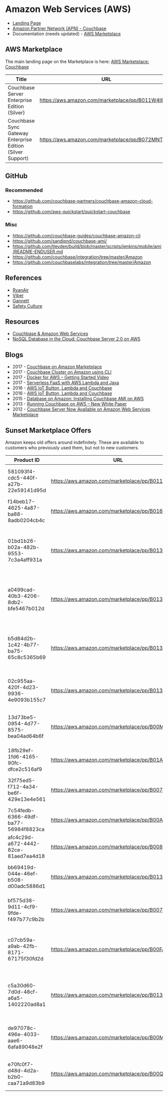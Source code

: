 # Amazon Web Services (AWS)

* [Landing Page](https://www.couchbase.com/partners/amazon)
* [Amazon Partner Network (APN) - Couchbase](https://aws.amazon.com/partners/find/partnerdetails/?id=001E000000UfZfIIAV)
* Documentation (needs updated) - [AWS Marketplace](https://developer.couchbase.com/documentation/server/current/install/deployment-aws.html)

## AWS Marketplace
The main landing page on the Marketplace is here: [AWS Marketplace: Couchbase](https://aws.amazon.com/marketplace/seller-profile?id=1a064a14-5ac2-4980-9167-15746aabde72)

Title | URL | Product ID
----- | --- | ----------
Couchbase Server Enterprise Edition (Silver)       | https://aws.amazon.com/marketplace/pp/B011W4I8ZG | 00f6801d-49bf-41ee-aa95-01053fcbab2f
Couchbase Sync Gateway Enterprise Edition (Silver Support) | https://aws.amazon.com/marketplace/pp/B072MNTYKC | x

## GitHub

### Recommended
* https://github.com/couchbase-partners/couchbase-amazon-cloud-formation
* https://github.com/aws-quickstart/quickstart-couchbase

### Misc
* https://github.com/couchbase-guides/couchbase-amazon-cli
* https://github.com/sandipnd/couchbase-ami/
* https://github.com/tleyden/build/blob/master/scripts/jenkins/mobile/ami/README-ENDUSER.md
* https://github.com/couchbase/integration/tree/master/Amazon
* https://github.com/couchbaselabs/integration/tree/master/Amazon

## References
* [RyanAir](https://www.couchbase.com/customers/ryanair)
* [Viber](https://www.couchbase.com/customers/viber)
* [Gannett](https://www.couchbase.com/customers/gannett)
* [Safety Culture](https://www.couchbase.com/customers/safetyculture)

## Resources
* [Couchbase & Amazon Web Services](https://www.couchbase.com/binaries/content/assets/us/partners/aws-datasheet.pdf)
* [NoSQL Database in the Cloud: Couchbase Server 2.0 on AWS](https://d0.awsstatic.com/whitepapers/aws-nosql-couchbase.pdf)

## Blogs
* 2017 - [Couchbase on Amazon Marketplace](https://blog.couchbase.com/couchbase-amazon-marketplace/)
* 2017 - [Couchbase Cluster on Amazon using CLI](https://blog.couchbase.com/couchbase-cluster-amazon-using-cli/)
* 2017 - [Docker for AWS – Getting Started Video](https://blog.couchbase.com/docker-for-aws-getting-started-video/)
* 2017 - [Serverless FaaS with AWS Lambda and Java](https://blog.couchbase.com/serverless-faas-aws-lambda-java/)
* 2016 - [AWS IoT Button, Lambda and Couchbase](https://blog.couchbase.com/2016/december/aws-iot-button-lambda-couchbase)
* 2016 - [AWS IoT Button, Lambda and Couchbase](http://blog.arungupta.me/aws-iot-button-lambda-couchbase/)
* 2015 - [Database on Amazon: Installing Couchbase AMI on AWS](https://blog.couchbase.com/database-on-amazon-installing-couchbase-ami-on-aws/)
* 2013 - [Running Couchbase on AWS – New White Paper](https://aws.amazon.com/blogs/aws/running-couchbase-on-aws-new-white-paper/)
* 2012 - [Couchbase Server Now Available on Amazon Web Services Marketplace](https://www.couchbase.com/press-releases/couchbase-server-now-available-amazon-web-services-marketplace)

## Sunset Marketplace Offers
Amazon keeps old offers around indefinitely.  These are available to customers who previously used them, but not to new customers.

Product ID                           | URL                                              | Title
------------------------------------ | ------------------------------------------------ | -----
581093f4-cdc5-440f-a27b-22e59141d95d | https://aws.amazon.com/marketplace/pp/B011W4IEFU | Couchbase Server Enterprise Edition (Gold)
f14beb17-4625-4a87-ba88-8adb0204cb4c | https://aws.amazon.com/marketplace/pp/B016CM4KP0 | Couchbase Server Community Edition
01bd1b26-b02a-482b-9553-7c3a4aff931a | https://aws.amazon.com/marketplace/pp/B013XDDEV2 | Couchbase Server & Couchbase Sync Gateway Enterprise Edition (Gold)
a0499cad-40b3-4206-8db2-bfe5467b012d | https://aws.amazon.com/marketplace/pp/B013XDNYRG | Couchbase Server & Couchbase Sync Gateway Community Edition
b5d84d2b-1c42-4b77-ba75-65c8c5365b69 | https://aws.amazon.com/marketplace/pp/B013XDD6RE | Couchbase Server & Couchbase Sync Gateway Enterprise Edition (Silver)
02c955aa-420f-4d23-9936-4e9093b155c7 | https://aws.amazon.com/marketplace/pp/B013XDDBWO | Couchbase Server Enterprise Edition (Silver)
13d73be5-0954-4d77-8575-bea04ad64b6f | https://aws.amazon.com/marketplace/pp/B00M28SIGQ | Couchbase Sync Gateway Enterprise Edition (Gold)
18fb29ef-1fd6-4165-90fc-dfce2c516af9 | https://aws.amazon.com/marketplace/pp/B01AB05G4I | Couchbase Server Community Edition
32f75ed5-f712-4a34-be6f-429e13e4e561 | https://aws.amazon.com/marketplace/pp/B007NZSFXE | Couchbase Server Enterprise Edition (Silver)
7c54fedb-6366-49df-ba77-56984f8823ca | https://aws.amazon.com/marketplace/pp/B00AQ89W5K | Couchbase Server - Enterprise Free
afc4c29d-a672-4442-82ce-81aed7ea4d18 | https://aws.amazon.com/marketplace/pp/B0085EC3N0 | Couchbase Server Community Edition
bb69419d-044e-46ef-b508-d00adc5886d1 | https://aws.amazon.com/marketplace/pp/B013XDD9AS | Couchbase Server Enterprise Edition (Gold)
bf575d38-9d11-4cf9-9fde-f497b77c9b2b | https://aws.amazon.com/marketplace/pp/B0078XAZWU | Couchbase Server Enterprise Edition (Gold)
c07cb59a-a9ab-42fb-8171-67175f30fd2d | https://aws.amazon.com/marketplace/pp/B00FA8DO50 | Couchbase Server & Couchbase Sync Gateway Community Edition
c5a30d60-7d0d-48cf-a6a5-1402220ad8a1 | https://aws.amazon.com/marketplace/pp/B013XDO1B4 | Couchbase Server & Couchbase Sync Gateway Community Edition
de97078c-496e-4033-aae6-6afa89048e2f | https://aws.amazon.com/marketplace/pp/B00M28SG0E | Couchbase Sync Gateway Enterprise Edition (Silver)
e70fc0f7-d48d-4d2a-b2b0-caa71a9d83b9 | https://aws.amazon.com/marketplace/pp/B00QFTBPPO | Couchbase Sync Gateway Community Edition
